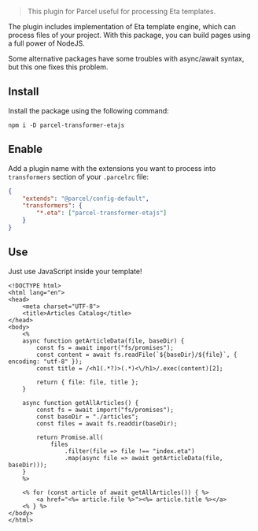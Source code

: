> This plugin for Parcel useful for processing Eta templates.

The plugin includes implementation of Eta template engine, which can process
files of your project. With this package, you can build pages using a full power of NodeJS.

Some alternative packages have some troubles with async/await syntax, but this one fixes this problem.

## Install

Install the package using the following command:

    npm i -D parcel-transformer-etajs

## Enable

Add a plugin name with the extensions you want to process into
`transformers` section of your `.parcelrc` file:

```json
{
    "extends": "@parcel/config-default",
    "transformers": {
        "*.eta": ["parcel-transformer-etajs"]
    }
}
```

## Use

Just use JavaScript inside your template!
```ejs
<!DOCTYPE html>
<html lang="en">
<head>
    <meta charset="UTF-8">
    <title>Articles Catalog</title>
</head>
<body>
    <%
    async function getArticleData(file, baseDir) {
        const fs = await import("fs/promises");
        const content = await fs.readFile(`${baseDir}/${file}`, { encoding: "utf-8" });
        const title = /<h1(.*?)>(.*)<\/h1>/.exec(content)[2];
        
        return { file: file, title };
    }
            
    async function getAllArticles() {
        const fs = await import("fs/promises");
        const baseDir = "./articles";
        const files = await fs.readdir(baseDir);
            
        return Promise.all(
            files
                .filter(file => file !== "index.eta")
                .map(async file => await getArticleData(file, baseDir)));
    }
    %>
            
    <% for (const article of await getAllArticles()) { %>
        <a href="<%= article.file %>"><%= article.title %></a>
    <% } %>
</body>
</html>
```